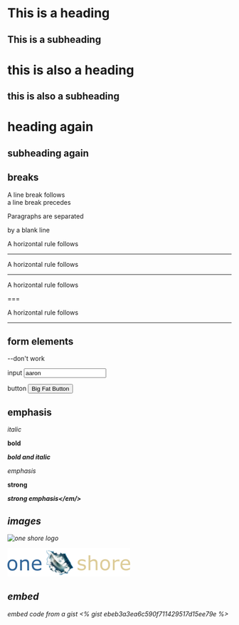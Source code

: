 <h1> This is a heading </h1>
<h2> This is a subheading </h2>

this is also a heading
======================

this is also a subheading
-------------------------

# heading again
## subheading again

breaks
------

A line break follows<br/>a line break precedes


Paragraphs are separated
<p/>
by a blank line


A horizontal rule follows
<hr/>

A horizontal rule follows

---

A horizontal rule follows

===

A horizontal rule follows
***

form elements
-------------
--don't work

input
<input name="username" value="aaron"/>

button
<button>Big Fat Button</button>


emphasis
--------
*italic*

**bold**

***bold and italic***

<em>emphasis</em>

<strong>strong</strong>

<strong><em>strong emphasis</em/></strong>


images
------

![one shore logo](https://www.one-shore.com/images/one-shore-logo.png)

![relative path](../images/one-shore-logo.png)


embed
---


embed code from a gist
<% gist ebeb3a3ea6c590f711429517d15ee79e %>


